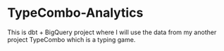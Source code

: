 # TypeCombo-Analytics
This is dbt + BigQuery project where I will use the data from my another project TypeCombo which is a typing game.
